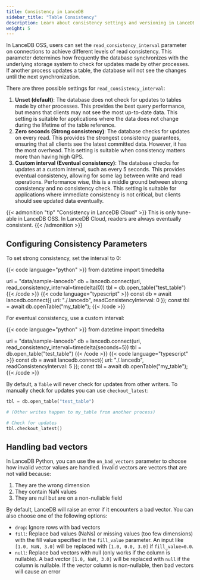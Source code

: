 ```yaml
---
title: Consistency in LanceDB
sidebar_title: "Table Consistency"
description: Learn about consistency settings and versioning in LanceDB tables.
weight: 5
---
```


In LanceDB OSS, users can set the `read_consistency_interval` parameter on connections to achieve different levels of read consistency. This parameter determines how frequently the database synchronizes with the underlying storage system to check for updates made by other processes. If another process updates a table, the database will not see the changes until the next synchronization.

There are three possible settings for `read_consistency_interval`:

1. **Unset (default)**: The database does not check for updates to tables made by other processes. This provides the best query performance, but means that clients may not see the most up-to-date data. This setting is suitable for applications where the data does not change during the lifetime of the table reference.
2. **Zero seconds (Strong consistency)**: The database checks for updates on every read. This provides the strongest consistency guarantees, ensuring that all clients see the latest committed data. However, it has the most overhead. This setting is suitable when consistency matters more than having high QPS.
3. **Custom interval (Eventual consistency)**: The database checks for updates at a custom interval, such as every 5 seconds. This provides eventual consistency, allowing for some lag between write and read operations. Performance wise, this is a middle ground between strong consistency and no consistency check. This setting is suitable for applications where immediate consistency is not critical, but clients should see updated data eventually.

{{< admonition "tip" "Consistency in LanceDB Cloud" >}}
This is only tune-able in LanceDB OSS. In LanceDB Cloud, readers are always eventually consistent.
{{< /admonition >}}

## Configuring Consistency Parameters

To set strong consistency, set the interval to 0:

{{< code language="python" >}}
from datetime import timedelta

uri = "data/sample-lancedb"
db = lancedb.connect(uri, read_consistency_interval=timedelta(0))
tbl = db.open_table("test_table")
{{< /code >}}
{{< code language="typescript" >}}
const db = await lancedb.connect({ uri: "./.lancedb", readConsistencyInterval: 0 });
const tbl = await db.openTable("my_table");
{{< /code >}}

For eventual consistency, use a custom interval:

{{< code language="python" >}}
from datetime import timedelta

uri = "data/sample-lancedb"
db = lancedb.connect(uri, read_consistency_interval=timedelta(seconds=5))
tbl = db.open_table("test_table")
{{< /code >}}
{{< code language="typescript" >}}
const db = await lancedb.connect({ uri: "./.lancedb", readConsistencyInterval: 5 });
const tbl = await db.openTable("my_table");
{{< /code >}}


By default, a `Table` will never check for updates from other writers. To manually check for updates you can use `checkout_latest`:

```python
tbl = db.open_table("test_table")

# (Other writes happen to my_table from another process)

# Check for updates
tbl.checkout_latest()
```

## Handling bad vectors

In LanceDB Python, you can use the `on_bad_vectors` parameter to choose how
invalid vector values are handled. Invalid vectors are vectors that are not valid
because:

1. They are the wrong dimension
2. They contain NaN values
3. They are null but are on a non-nullable field

By default, LanceDB will raise an error if it encounters a bad vector. You can
also choose one of the following options:

* `drop`: Ignore rows with bad vectors
* `fill`: Replace bad values (NaNs) or missing values (too few dimensions) with
    the fill value specified in the `fill_value` parameter. An input like
    `[1.0, NaN, 3.0]` will be replaced with `[1.0, 0.0, 3.0]` if `fill_value=0.0`.
* `null`: Replace bad vectors with null (only works if the column is nullable).
    A bad vector `[1.0, NaN, 3.0]` will be replaced with `null` if the column is
    nullable. If the vector column is non-nullable, then bad vectors will cause an
    error
